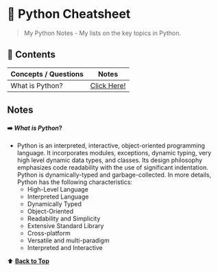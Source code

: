 # 🐍 Python Cheatsheet

> My Python Notes - My lists on the key topics in Python.

## 🧭 Contents
| Concepts / Questions | Notes |
| --- | --- |
| What is Python? | [Click Here!](#what-is-python?) |

## Notes

#### ➡️ _What is Python_?
- Python is an interpreted, interactive, object-oriented programming language. It incorporates modules, exceptions, dynamic typing, very high level dynamic data types, and classes. Its design philosophy emphasizes code readability with the use of significant indentation. Python is dynamically-typed and garbage-collected. In more details, Python has the following characteristics:
    - High-Level Language
    - Interpreted Language
    - Dynamically Typed
    - Object-Oriented
    - Readability and Simplicity
    - Extensive Standard Library
    - Cross-platform
    - Versatile and multi-paradigm
    - Interpreted and Interactive

⬆️ [**Back to Top**](#contents)
